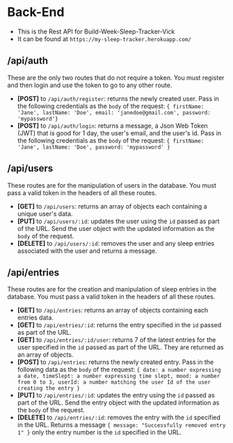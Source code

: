 # Back-End

- This is the Rest API for Build-Week-Sleep-Tracker-Vick
- It can be found at `https://my-sleep-tracker.herokuapp.com/`

## /api/auth

These are the only two routes that do not require a token. You must register and then login and use the token to go to any other route.

- **[POST]** to `/api/auth/register`: returns the newly created user. Pass in the following credentials as the `body` of the request: `{ firstName: 'Jane', lastName: 'Doe', email: 'janedoe@gmail.com', password: 'mypassword'}`
- **[POST]** to `/api/auth/login`: returns a message, a Json Web Token (JWT) that is good for 1 day, the user's email, and the user's id. Pass in the following credentials as the `body` of the request: `{ firstName: 'Jane', lastName: 'Doe', password: 'mypassword' }`

## /api/users

These routes are for the manipulation of users in the database. You must pass a valid token in the headers of all these routes.

- **[GET]** to `/api/users`: returns an array of objects each containing a unique user's data.
- **[PUT]** to `/api/users/:id`: updates the user using the `id` passed as part of the URL. Send the user object with the updated information as the `body` of the request.
- **[DELETE]** to `/api/users/:id`: removes the user and any sleep entries associated with the user and returns a message.

## /api/entries

These routes are for the creation and manipulation of sleep entries in the database. You must pass a valid token in the headers of all these routes.

- **[GET]** to `/api/entries`: returns an array of objects containing each entries data.
- **[GET]** to `/api/entries/:id`: returns the entry specified in the `id` passed as part of the URL.
- **[GET]** to `/api/entries/:id/user`: returns 7 of the latest entries for the user specified in the `id` passed as part of the URL. They are returned as an array of objects.
- **[POST]** to `/api/entries`: returns the newly created entry. Pass in the following data as the `body` of the request: `{ date: a number expressing a date, timeSlept: a number expressing time slept, mood: a number from 0 to 3, userId: a number matching the user Id of the user creating the entry }`
- **[PUT]** to `/api/entries/:id`: updates the entry using the `id` passed as part of the URL. Send the entry object with the updated information as the `body` of the request.
- **[DELETE]** to `/api/entries/:id`: removes the entry with the `id` specified in the URL. Returns a message `{ message: "Successfully removed entry 1" }` only the entry number is the `id` specified in the URL.

